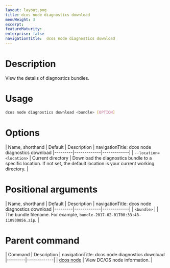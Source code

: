 ```yaml
---
layout: layout.pug
title: dcos node diagnostics download
menuWeight: 3
excerpt:
featureMaturity:
enterprise: false
navigationTitle:  dcos node diagnostics download
---
```


<!-- This source repo for this topic is https://github.com/dcos/dcos-docs -->

    
# Description
View the details of diagnostics bundles.

# Usage

```bash
dcos node diagnostics download <bundle> [OPTION]
```

# Options

| Name, shorthand | Default | Description |
navigationTitle:  dcos node diagnostics download
|---------|-------------|-------------|
| `--location=<location>`   |  Current directory |  Download the diagnostics bundle to a specific location. If not set, the default location is your current working directory. |

# Positional arguments

| Name, shorthand | Default | Description |
navigationTitle:  dcos node diagnostics download
|---------|-------------|-------------|
| `<bundle>`   |             |  The bundle filename. For example, `bundle-2017-02-01T00:33:48-110930856.zip`. |

# Parent command

| Command | Description |
navigationTitle:  dcos node diagnostics download
|---------|-------------|
| [dcos node](/docs/1.9/cli/command-reference/dcos-node/) | View DC/OS node information. | 

<!-- # Examples -->

